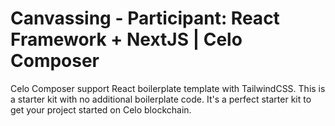 # Canvassing - Participant: React Framework + NextJS | Celo Composer

Celo Composer support React boilerplate template with TailwindCSS. This is a starter kit with no additional boilerplate code. It's a perfect starter kit to get your project started on Celo blockchain.

